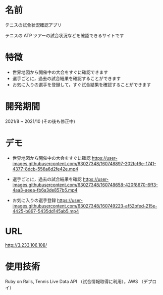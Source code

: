 # 名前
 
テニスの試合状況確認アプリ
 
テニスの ATP ツアーの試合状況などを確認できるサイトです
 
 
# 特徴
 
- 世界地図から開催中の大会をすぐに確認できます
- 選手ごとに，過去の試合結果を確認することができます
- お気に入りの選手を登録して，すぐ試合結果を確認することができます

# 開発期間

2021/8 ~ 2021/10 (その後も修正中)

# デモ
 
- 世界地図から開催中の大会をすぐに確認
https://user-images.githubusercontent.com/63027348/160748897-202fcf6e-1741-4377-8dcb-556a6d2fe42e.mp4

- 選手ごとに，過去の試合結果を確認
https://user-images.githubusercontent.com/63027348/160748658-420f8670-6ff3-4aa3-aeea-fb6a3de857b5.mp4

- お気に入りの選手登録
https://user-images.githubusercontent.com/63027348/160749223-af52bfed-215e-4425-b897-5435dd145ab5.mp4

# URL
http://3.233.106.108/

# 使用技術

Ruby on Rails, Tennis Live Data API （試合情報取得に利用），AWS （デプロイ）
 
<!--
# Requirement
 
"hoge"を動かすのに必要なライブラリなどを列挙する
 
* huga 3.5.2
* hogehuga 1.0.2
 
# Installation
 
Requirementで列挙したライブラリなどのインストール方法を説明する
 
```bash
pip install huga_package
```
 
# Usage
 
DEMOの実行方法など、"hoge"の基本的な使い方を説明する
 
```bash
git clone https://github.com/hoge/~
cd examples
python demo.py
```
 
# Note
 
注意点などがあれば書く
 
# Author
 
作成情報を列挙する
-->
